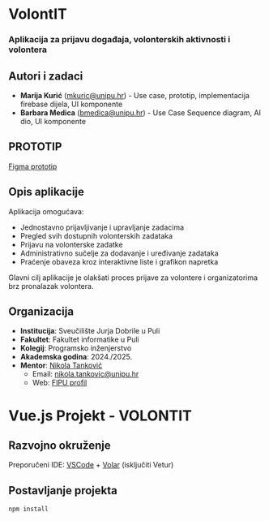 # VolontIT

### Aplikacija za prijavu događaja, volonterskih aktivnosti i volontera

## Autori i zadaci

- **Marija Kurić** (mkuric@unipu.hr) - Use case, prototip, implementacija firebase dijela, UI komponente
- **Barbara Medica** (bmedica@unipu.hr) - Use Case Sequence diagram, AI dio, UI komponente

## PROTOTIP

[Figma prototip](https://www.figma.com/proto/uXpwytLnRxamYUIV5X944z/Untitled?node-id=130-514&t=txogzbYhvgTTy82x-1&starting-point-node-id=5%3A2)

## Opis aplikacije

Aplikacija omogućava:
- Jednostavno prijavljivanje i upravljanje zadacima
- Pregled svih dostupnih volonterskih zadataka
- Prijavu na volonterske zadatke
- Administrativno sučelje za dodavanje i uređivanje zadataka
- Praćenje obaveza kroz interaktivne liste i grafikon napretka

Glavni cilj aplikacije je olakšati proces prijave za volontere i organizatorima brz pronalazak volontera.

## Organizacija

- **Institucija**: Sveučilište Jurja Dobrile u Puli
- **Fakultet**: Fakultet informatike u Puli
- **Kolegij**: Programsko inženjerstvo
- **Akademska godina**: 2024./2025.
- **Mentor**: [Nikola Tanković](https://www.tankovic.me/)
  - Email: nikola.tankovic@unipu.hr
  - Web: [FIPU profil](https://fipu.unipu.hr/fipu/nikola.tankovic)

# Vue.js Projekt - VOLONTIT

## Razvojno okruženje

Preporučeni IDE: [VSCode](https://code.visualstudio.com/) + [Volar](https://marketplace.visualstudio.com/items?itemName=Vue.volar) (isključiti Vetur)

## Postavljanje projekta

```sh
npm install
